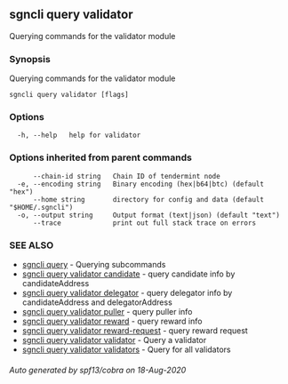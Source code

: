 ## sgncli query validator

Querying commands for the validator module

### Synopsis

Querying commands for the validator module

```
sgncli query validator [flags]
```

### Options

```
  -h, --help   help for validator
```

### Options inherited from parent commands

```
      --chain-id string   Chain ID of tendermint node
  -e, --encoding string   Binary encoding (hex|b64|btc) (default "hex")
      --home string       directory for config and data (default "$HOME/.sgncli")
  -o, --output string     Output format (text|json) (default "text")
      --trace             print out full stack trace on errors
```

### SEE ALSO

* [sgncli query](sgncli_query.md)	 - Querying subcommands
* [sgncli query validator candidate](sgncli_query_validator_candidate.md)	 - query candidate info by candidateAddress
* [sgncli query validator delegator](sgncli_query_validator_delegator.md)	 - query delegator info by candidateAddress and delegatorAddress
* [sgncli query validator puller](sgncli_query_validator_puller.md)	 - query puller info
* [sgncli query validator reward](sgncli_query_validator_reward.md)	 - query reward info
* [sgncli query validator reward-request](sgncli_query_validator_reward-request.md)	 - query reward request
* [sgncli query validator validator](sgncli_query_validator_validator.md)	 - Query a validator
* [sgncli query validator validators](sgncli_query_validator_validators.md)	 - Query for all validators

###### Auto generated by spf13/cobra on 18-Aug-2020
